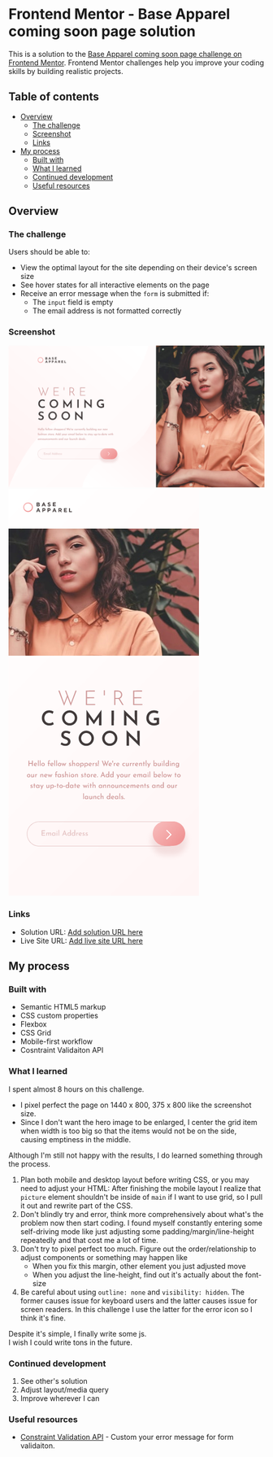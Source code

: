 # Frontend Mentor - Base Apparel coming soon page solution

This is a solution to the [Base Apparel coming soon page challenge on Frontend Mentor](https://www.frontendmentor.io/challenges/base-apparel-coming-soon-page-5d46b47f8db8a7063f9331a0). Frontend Mentor challenges help you improve your coding skills by building realistic projects. 

## Table of contents

- [Overview](#overview)
  - [The challenge](#the-challenge)
  - [Screenshot](#screenshot)
  - [Links](#links)
- [My process](#my-process)
  - [Built with](#built-with)
  - [What I learned](#what-i-learned)
  - [Continued development](#continued-development)
  - [Useful resources](#useful-resources)

## Overview

### The challenge

Users should be able to:

- View the optimal layout for the site depending on their device's screen size
- See hover states for all interactive elements on the page
- Receive an error message when the `form` is submitted if:
  - The `input` field is empty
  - The email address is not formatted correctly

### Screenshot

![](./desktop.png)
![](./mobile.png)

### Links

- Solution URL: [Add solution URL here](https://your-solution-url.com)
- Live Site URL: [Add live site URL here](https://your-live-site-url.com)

## My process

### Built with

- Semantic HTML5 markup
- CSS custom properties
- Flexbox
- CSS Grid
- Mobile-first workflow
- Cosntraint Validaiton API

### What I learned

I spent almost 8 hours on this challenge.  
- I pixel perfect the page on 1440 x 800, 375 x 800 like the screenshot size.
- Since I don't want the hero image to be enlarged, I center the grid item when width is too big so that the items would not be on the side, causing emptiness in the middle.

Although I'm still not happy with the results, I do learned something through the process.

1. Plan both mobile and desktop layout before writing CSS, or you may need to adjust your HTML: After finishing the mobile layout I realize that `picture` element shouldn't be inside of `main` if I want to use grid, so I pull it out and rewrite part of the CSS.
2. Don't blindly try and error, think more comprehensively about what's the problem now then start coding. I found myself constantly entering some self-driving mode like just adjusting some padding/margin/line-height repeatedly and that cost me a lot of time.
3. Don't try to pixel perfect too much. Figure out the order/relationship to adjust components or something may happen like
    - When you fix this margin,  other element you just adjusted move
    - When you adjust the line-height, find out it's actually about the font-size
4. Be careful about using `outline: none` and `visibility: hidden`. The former causes issue for keyboard users and the latter causes issue for screen readers. In this challenge I use the latter for the error icon so I think it's fine.


Despite it's simple, I finally write some js.  
I wish I could write tons in the future.

### Continued development

1. See other's solution
2. Adjust layout/media query
3. Improve wherever I can

### Useful resources

- [Constraint Validation API](https://developer.mozilla.org/en-US/docs/Learn/Forms/Form_validation#the_constraint_validation_api) - Custom your error message for form validaiton.
